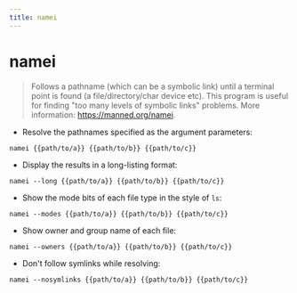 ```yaml
---
title: namei
---
```

# namei

> Follows a pathname (which can be a symbolic link) until a terminal point is found (a file/directory/char device etc).
> This program is useful for finding "too many levels of symbolic links" problems.
> More information: <https://manned.org/namei>.

- Resolve the pathnames specified as the argument parameters:

`namei {{path/to/a}} {{path/to/b}} {{path/to/c}}`

- Display the results in a long-listing format:

`namei --long {{path/to/a}} {{path/to/b}} {{path/to/c}}`

- Show the mode bits of each file type in the style of `ls`:

`namei --modes {{path/to/a}} {{path/to/b}} {{path/to/c}}`

- Show owner and group name of each file:

`namei --owners {{path/to/a}} {{path/to/b}} {{path/to/c}}`

- Don't follow symlinks while resolving:

`namei --nosymlinks {{path/to/a}} {{path/to/b}} {{path/to/c}}`
